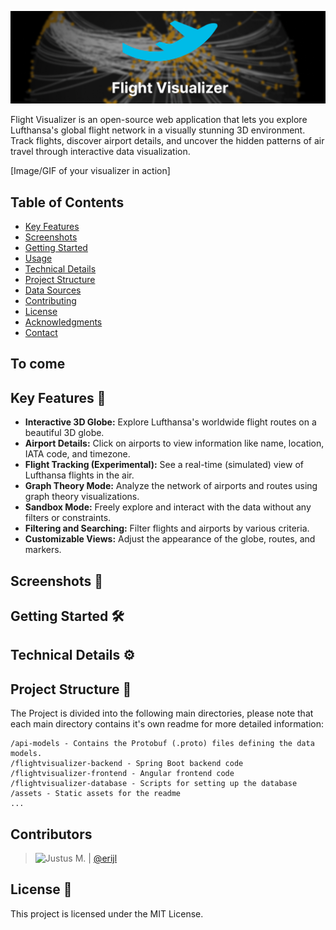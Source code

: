 ![Flight Visualizer](./assets/flight-visualizer_banner.png)

Flight Visualizer is an open-source web application that lets you explore Lufthansa's global flight network in a visually stunning 3D environment. Track flights, discover airport details, and uncover the hidden patterns of air travel through interactive data visualization.

[Image/GIF of your visualizer in action]

## Table of Contents
- [Key Features](#key-features)
- [Screenshots](#screenshots)
- [Getting Started](#getting-started)
- [Usage](#usage)
- [Technical Details](#technical-details)
- [Project Structure](#project-structure)
- [Data Sources](#data-sources)
- [Contributing](#contributing)
- [License](#license)
- [Acknowledgments](#acknowledgments)
- [Contact](#contact)

## To come


## Key Features 🚀

- **Interactive 3D Globe:** Explore Lufthansa's worldwide flight routes on a beautiful 3D globe.
- **Airport Details:** Click on airports to view information like name, location, IATA code, and timezone.
- **Flight Tracking (Experimental):**  See a real-time (simulated) view of Lufthansa flights in the air.
- **Graph Theory Mode:** Analyze the network of airports and routes using graph theory visualizations.
- **Sandbox Mode:**  Freely explore and interact with the data without any filters or constraints.
- **Filtering and Searching:**  Filter flights and airports by various criteria.
- **Customizable Views:** Adjust the appearance of the globe, routes, and markers.

## Screenshots 📸

## Getting Started 🛠️




## Technical Details ⚙️



## Project Structure 📂
The Project is divided into the following main directories, 
please note that each main directory contains it's own readme for more detailed information:

    /api-models - Contains the Protobuf (.proto) files defining the data models.
    /flightvisualizer-backend - Spring Boot backend code
    /flightvisualizer-frontend - Angular frontend code
    /flightvisualizer-database - Scripts for setting up the database
    /assets - Static assets for the readme
    ...

## Contributors

> <img src="https://avatars.githubusercontent.com/erijl" height="60px" title="Justus M."/> | <a href="https://github.com/erijl" target="_blank">@erijl</a>


## License 📄

This project is licensed under the MIT License.

